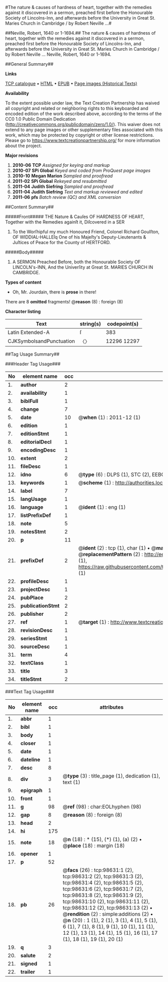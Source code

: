 #The nature & causes of hardness of heart, together with the remedies against it discovered in a sermon, preached first before the Honourable Society of Lincolns-Inn, and afterwards before the University in Great St. Maries Church in Cambridge / by Robert Neville ...#

##Neville, Robert, 1640 or 1-1694.##
The nature & causes of hardness of heart, together with the remedies against it discovered in a sermon, preached first before the Honourable Society of Lincolns-Inn, and afterwards before the University in Great St. Maries Church in Cambridge / by Robert Neville ...
Neville, Robert, 1640 or 1-1694.

##General Summary##

**Links**

[TCP catalogue](http://www.ota.ox.ac.uk/tcp/)  • 
[HTML](http://tei.it.ox.ac.uk/tcp/Texts-HTML/free/A52/A52861.html)  • 
[EPUB](http://tei.it.ox.ac.uk/tcp/Texts-EPUB/free/A52/A52861.epub) • 
[Page images (Historical Texts)](https://historicaltexts.jisc.ac.uk/eebo-13241649e)

**Availability**

To the extent possible under law, the Text Creation Partnership has waived all copyright and related or neighboring rights to this keyboarded and encoded edition of the work described above, according to the terms of the CC0 1.0 Public Domain Dedication (http://creativecommons.org/publicdomain/zero/1.0/). This waiver does not extend to any page images or other supplementary files associated with this work, which may be protected by copyright or other license restrictions. Please go to https://www.textcreationpartnership.org/ for more information about the project.

**Major revisions**

1. __2010-06__ __TCP__ *Assigned for keying and markup*
1. __2010-07__ __SPi Global__ *Keyed and coded from ProQuest page images*
1. __2010-10__ __Megan Marion__ *Sampled and proofread*
1. __2011-02__ __SPi Global__ *Rekeyed and resubmitted*
1. __2011-04__ __Judith Siefring__ *Sampled and proofread*
1. __2011-04__ __Judith Siefring__ *Text and markup reviewed and edited*
1. __2011-06__ __pfs__ *Batch review (QC) and XML conversion*

##Content Summary##

#####Front#####
THE Nature & Cauſes OF HARDNESS OF HEART, Together with the Remedies againſt it, Diſcovered in a SER
1. To the Worſhipful my much Honoured Friend, Colonel Richard Goulſton, OF
WIDDIAL-HALLEſq One of his Majeſty's Deputy-Lieutenants & Juſtices of Peace for the County of HERTFORD.

#####Body#####

1. A SERMON Preached Before, both the Honourable Society OF LINCOLN's-INN, And the
Univerſity at Great St. MARIES CHURCH IN CAMBRIDGE.

**Types of content**

  * Oh, Mr. Jourdain, there is **prose** in there!

There are 8 **omitted** fragments! 
 @__reason__ (8) : foreign (8)

**Character listing**


|Text|string(s)|codepoint(s)|
|---|---|---|
|Latin Extended-A|ſ|383|
|CJKSymbolsandPunctuation|〈〉|12296 12297|

##Tag Usage Summary##

###Header Tag Usage###

|No|element name|occ|attributes|
|---|---|---|---|
|1.|__author__|2||
|2.|__availability__|1||
|3.|__biblFull__|1||
|4.|__change__|7||
|5.|__date__|10| @__when__ (1) : 2011-12 (1)|
|6.|__edition__|1||
|7.|__editionStmt__|1||
|8.|__editorialDecl__|1||
|9.|__encodingDesc__|1||
|10.|__extent__|2||
|11.|__fileDesc__|1||
|12.|__idno__|6| @__type__ (6) : DLPS (1), STC (2), EEBO-CITATION (1), OCLC (1), VID (1)|
|13.|__keywords__|1| @__scheme__ (1) : http://authorities.loc.gov/ (1)|
|14.|__label__|7||
|15.|__langUsage__|1||
|16.|__language__|1| @__ident__ (1) : eng (1)|
|17.|__listPrefixDef__|1||
|18.|__note__|5||
|19.|__notesStmt__|2||
|20.|__p__|11||
|21.|__prefixDef__|2| @__ident__ (2) : tcp (1), char (1)  •  @__matchPattern__ (2) : ([0-9\-]+):([0-9IVX]+) (1), (.+) (1)  •  @__replacementPattern__ (2) : http://eebo.chadwyck.com/downloadtiff?vid=$1&page=$2 (1), https://raw.githubusercontent.com/textcreationpartnership/Texts/master/tcpchars.xml#$1 (1)|
|22.|__profileDesc__|1||
|23.|__projectDesc__|1||
|24.|__pubPlace__|2||
|25.|__publicationStmt__|2||
|26.|__publisher__|2||
|27.|__ref__|1| @__target__ (1) : http://www.textcreationpartnership.org/docs/. (1)|
|28.|__revisionDesc__|1||
|29.|__seriesStmt__|1||
|30.|__sourceDesc__|1||
|31.|__term__|4||
|32.|__textClass__|1||
|33.|__title__|3||
|34.|__titleStmt__|2||


###Text Tag Usage###

|No|element name|occ|attributes|
|---|---|---|---|
|1.|__abbr__|1||
|2.|__bibl__|1||
|3.|__body__|1||
|4.|__closer__|1||
|5.|__date__|1||
|6.|__dateline__|1||
|7.|__desc__|8||
|8.|__div__|3| @__type__ (3) : title_page (1), dedication (1), text (1)|
|9.|__epigraph__|1||
|10.|__front__|1||
|11.|__g__|98| @__ref__ (98) : char:EOLhyphen (98)|
|12.|__gap__|8| @__reason__ (8) : foreign (8)|
|13.|__head__|2||
|14.|__hi__|175||
|15.|__note__|18| @__n__ (18) : * (15), (*) (1), (a) (2)  •  @__place__ (18) : margin (18)|
|16.|__opener__|1||
|17.|__p__|52||
|18.|__pb__|26| @__facs__ (26) : tcp:98631:1 (2), tcp:98631:2 (2), tcp:98631:3 (2), tcp:98631:4 (2), tcp:98631:5 (2), tcp:98631:6 (2), tcp:98631:7 (2), tcp:98631:8 (2), tcp:98631:9 (2), tcp:98631:10 (2), tcp:98631:11 (2), tcp:98631:12 (2), tcp:98631:13 (2)  •  @__rendition__ (2) : simple:additions (2)  •  @__n__ (20) : 1 (1), 2 (1), 3 (1), 4 (1), 5 (1), 6 (1), 7 (1), 8 (1), 9 (1), 10 (1), 11 (1), 12 (1), 13 (1), 14 (1), 15 (1), 16 (1), 17 (1), 18 (1), 19 (1), 20 (1)|
|19.|__q__|3||
|20.|__salute__|2||
|21.|__signed__|1||
|22.|__trailer__|1||
